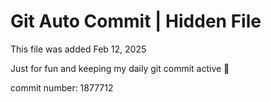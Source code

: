 # Git Auto Commit | Hidden File

This file was added Feb 12, 2025

Just for fun and keeping my daily git commit active 🤪

commit number: 1877712

